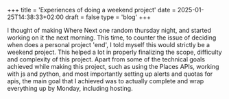 +++
title = 'Experiences of doing a weekend project'
date = 2025-01-25T14:38:33+02:00
draft = false
type = 'blog'
+++

I thought of making Where Next one random thursday night, and started working on it the next morning. This time, to counter the issue of deciding when does a personal project 'end', I told myself this would strictly be a weekend project. This helped a lot in properly finalizing the scope, difficulty and complexity of this project. Apart from some of the technical goals achieved while making this project, such as using the Places APIs, working with js and python, and most importantly setting up alerts and quotas for apis, the main goal that I achieved was to actually complete and wrap everything up by Monday, including hosting.